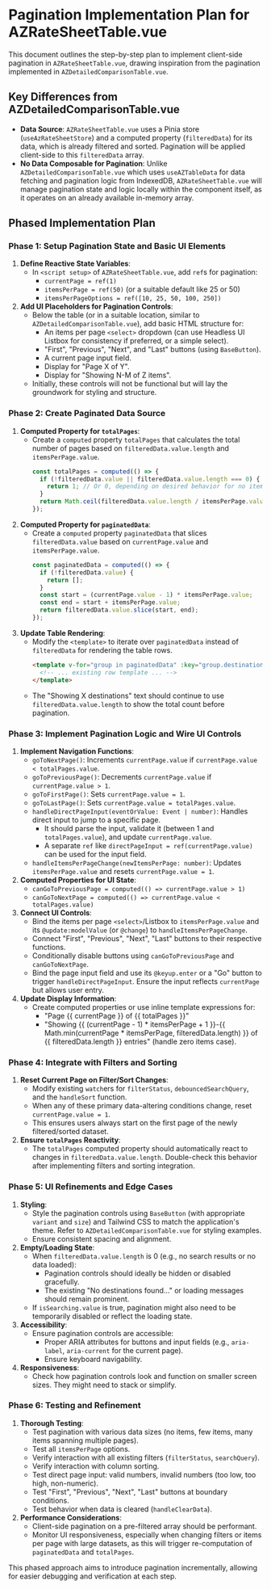 # Pagination Implementation Plan for AZRateSheetTable.vue

This document outlines the step-by-step plan to implement client-side pagination in `AZRateSheetTable.vue`, drawing inspiration from the pagination implemented in `AZDetailedComparisonTable.vue`.

## Key Differences from AZDetailedComparisonTable.vue

- **Data Source**: `AZRateSheetTable.vue` uses a Pinia store (`useAzRateSheetStore`) and a computed property (`filteredData`) for its data, which is already filtered and sorted. Pagination will be applied client-side to this `filteredData` array.
- **No Data Composable for Pagination**: Unlike `AZDetailedComparisonTable.vue` which uses `useAZTableData` for data fetching and pagination logic from IndexedDB, `AZRateSheetTable.vue` will manage pagination state and logic locally within the component itself, as it operates on an already available in-memory array.

## Phased Implementation Plan

### Phase 1: Setup Pagination State and Basic UI Elements

1.  **Define Reactive State Variables**:
    - In `<script setup>` of `AZRateSheetTable.vue`, add `ref`s for pagination:
      - `currentPage = ref(1)`
      - `itemsPerPage = ref(50)` (or a suitable default like 25 or 50)
      - `itemsPerPageOptions = ref([10, 25, 50, 100, 250])`
2.  **Add UI Placeholders for Pagination Controls**:
    - Below the table (or in a suitable location, similar to `AZDetailedComparisonTable.vue`), add basic HTML structure for:
      - An items per page `<select>` dropdown (can use Headless UI Listbox for consistency if preferred, or a simple select).
      - "First", "Previous", "Next", and "Last" buttons (using `BaseButton`).
      - A current page input field.
      - Display for "Page X of Y".
      - Display for "Showing N-M of Z items".
    - Initially, these controls will not be functional but will lay the groundwork for styling and structure.

### Phase 2: Create Paginated Data Source

1.  **Computed Property for `totalPages`**:
    - Create a `computed` property `totalPages` that calculates the total number of pages based on `filteredData.value.length` and `itemsPerPage.value`.
      ```typescript
      const totalPages = computed(() => {
        if (!filteredData.value || filteredData.value.length === 0) {
          return 1; // Or 0, depending on desired behavior for no items
        }
        return Math.ceil(filteredData.value.length / itemsPerPage.value);
      });
      ```
2.  **Computed Property for `paginatedData`**:
    - Create a `computed` property `paginatedData` that slices `filteredData.value` based on `currentPage.value` and `itemsPerPage.value`.
      ```typescript
      const paginatedData = computed(() => {
        if (!filteredData.value) {
          return [];
        }
        const start = (currentPage.value - 1) * itemsPerPage.value;
        const end = start + itemsPerPage.value;
        return filteredData.value.slice(start, end);
      });
      ```
3.  **Update Table Rendering**:
    - Modify the `<template>` to iterate over `paginatedData` instead of `filteredData` for rendering the table rows.
      ```html
      <template v-for="group in paginatedData" :key="group.destinationName">
        <!-- ... existing row template ... -->
      </template>
      ```
    - The "Showing X destinations" text should continue to use `filteredData.value.length` to show the total count before pagination.

### Phase 3: Implement Pagination Logic and Wire UI Controls

1.  **Implement Navigation Functions**:
    - `goToNextPage()`: Increments `currentPage.value` if `currentPage.value < totalPages.value`.
    - `goToPreviousPage()`: Decrements `currentPage.value` if `currentPage.value > 1`.
    - `goToFirstPage()`: Sets `currentPage.value = 1`.
    - `goToLastPage()`: Sets `currentPage.value = totalPages.value`.
    - `handleDirectPageInput(eventOrValue: Event | number)`: Handles direct input to jump to a specific page.
      - It should parse the input, validate it (between 1 and `totalPages.value`), and update `currentPage.value`.
      - A separate `ref` like `directPageInput = ref(currentPage.value)` can be used for the input field.
    - `handleItemsPerPageChange(newItemsPerPage: number)`: Updates `itemsPerPage.value` and resets `currentPage.value = 1`.
2.  **Computed Properties for UI State**:
    - `canGoToPreviousPage = computed(() => currentPage.value > 1)`
    - `canGoToNextPage = computed(() => currentPage.value < totalPages.value)`
3.  **Connect UI Controls**:
    - Bind the items per page `<select>`/Listbox to `itemsPerPage.value` and its `@update:modelValue` (or `@change`) to `handleItemsPerPageChange`.
    - Connect "First", "Previous", "Next", "Last" buttons to their respective functions.
    - Conditionally disable buttons using `canGoToPreviousPage` and `canGoToNextPage`.
    - Bind the page input field and use its `@keyup.enter` or a "Go" button to trigger `handleDirectPageInput`. Ensure the input reflects `currentPage` but allows user entry.
4.  **Update Display Information**:
    - Create computed properties or use inline template expressions for:
      - "Page {{ currentPage }} of {{ totalPages }}"
      - "Showing {{ (currentPage - 1) * itemsPerPage + 1 }}-{{ Math.min(currentPage * itemsPerPage, filteredData.length) }} of {{ filteredData.length }} entries" (handle zero items case).

### Phase 4: Integrate with Filters and Sorting

1.  **Reset Current Page on Filter/Sort Changes**:
    - Modify existing `watch`ers for `filterStatus`, `debouncedSearchQuery`, and the `handleSort` function.
    - When any of these primary data-altering conditions change, reset `currentPage.value = 1`.
    - This ensures users always start on the first page of the newly filtered/sorted dataset.
2.  **Ensure `totalPages` Reactivity**:
    - The `totalPages` computed property should automatically react to changes in `filteredData.value.length`. Double-check this behavior after implementing filters and sorting integration.

### Phase 5: UI Refinements and Edge Cases

1.  **Styling**:
    - Style the pagination controls using `BaseButton` (with appropriate `variant` and `size`) and Tailwind CSS to match the application's theme. Refer to `AZDetailedComparisonTable.vue` for styling examples.
    - Ensure consistent spacing and alignment.
2.  **Empty/Loading State**:
    - When `filteredData.value.length` is 0 (e.g., no search results or no data loaded):
      - Pagination controls should ideally be hidden or disabled gracefully.
      - The existing "No destinations found..." or loading messages should remain prominent.
    - If `isSearching.value` is true, pagination might also need to be temporarily disabled or reflect the loading state.
3.  **Accessibility**:
    - Ensure pagination controls are accessible:
      - Proper ARIA attributes for buttons and input fields (e.g., `aria-label`, `aria-current` for the current page).
      - Ensure keyboard navigability.
4.  **Responsiveness**:
    - Check how pagination controls look and function on smaller screen sizes. They might need to stack or simplify.

### Phase 6: Testing and Refinement

1.  **Thorough Testing**:
    - Test pagination with various data sizes (no items, few items, many items spanning multiple pages).
    - Test all `itemsPerPage` options.
    - Verify interaction with all existing filters (`filterStatus`, `searchQuery`).
    - Verify interaction with column sorting.
    - Test direct page input: valid numbers, invalid numbers (too low, too high, non-numeric).
    - Test "First", "Previous", "Next", "Last" buttons at boundary conditions.
    - Test behavior when data is cleared (`handleClearData`).
2.  **Performance Considerations**:
    - Client-side pagination on a pre-filtered array should be performant.
    - Monitor UI responsiveness, especially when changing filters or items per page with large datasets, as this will trigger re-computation of `paginatedData` and `totalPages`.

This phased approach aims to introduce pagination incrementally, allowing for easier debugging and verification at each step.
